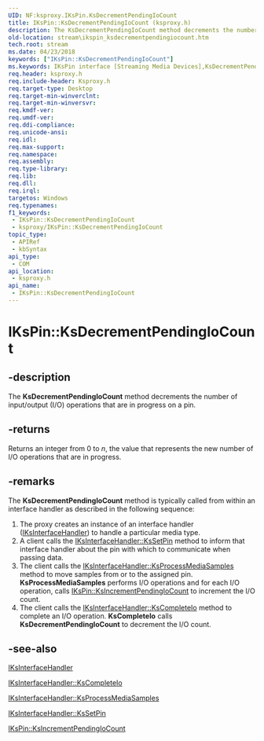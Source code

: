 ```yaml
---
UID: NF:ksproxy.IKsPin.KsDecrementPendingIoCount
title: IKsPin::KsDecrementPendingIoCount (ksproxy.h)
description: The KsDecrementPendingIoCount method decrements the number of input/output (I/O) operations that are in progress on a pin.
old-location: stream\ikspin_ksdecrementpendingiocount.htm
tech.root: stream
ms.date: 04/23/2018
keywords: ["IKsPin::KsDecrementPendingIoCount"]
ms.keywords: IKsPin interface [Streaming Media Devices],KsDecrementPendingIoCount method, IKsPin.KsDecrementPendingIoCount, IKsPin::KsDecrementPendingIoCount, KsDecrementPendingIoCount, KsDecrementPendingIoCount method [Streaming Media Devices], KsDecrementPendingIoCount method [Streaming Media Devices],IKsPin interface, ksproxy/IKsPin::KsDecrementPendingIoCount, ksproxy_4b423ae2-1256-4ccc-9c8d-4bd6cdb99e42.xml, stream.ikspin_ksdecrementpendingiocount
req.header: ksproxy.h
req.include-header: Ksproxy.h
req.target-type: Desktop
req.target-min-winverclnt: 
req.target-min-winversvr: 
req.kmdf-ver: 
req.umdf-ver: 
req.ddi-compliance: 
req.unicode-ansi: 
req.idl: 
req.max-support: 
req.namespace: 
req.assembly: 
req.type-library: 
req.lib: 
req.dll: 
req.irql: 
targetos: Windows
req.typenames: 
f1_keywords:
 - IKsPin::KsDecrementPendingIoCount
 - ksproxy/IKsPin::KsDecrementPendingIoCount
topic_type:
 - APIRef
 - kbSyntax
api_type:
 - COM
api_location:
 - ksproxy.h
api_name:
 - IKsPin::KsDecrementPendingIoCount
---
```


# IKsPin::KsDecrementPendingIoCount


## -description

The <b>KsDecrementPendingIoCount</b> method decrements the number of input/output (I/O) operations that are in progress on a pin.

## -returns

Returns an integer from 0 to <i>n</i>, the value that represents the new number of I/O operations that are in progress.

## -remarks

The <b>KsDecrementPendingIoCount</b> method is typically called from within an interface handler as described in the following sequence:

<ol>
<li>
The proxy creates an instance of an interface handler (<a href="/windows-hardware/drivers/ddi/ksproxy/nn-ksproxy-iksinterfacehandler">IKsInterfaceHandler</a>) to handle a particular media type. 

</li>
<li>
A client calls the <a href="/windows-hardware/drivers/ddi/ksproxy/nf-ksproxy-iksinterfacehandler-kssetpin">IKsInterfaceHandler::KsSetPin</a> method to inform that interface handler about the pin with which to communicate when passing data. 

</li>
<li>
The client calls the <a href="/windows-hardware/drivers/ddi/ksproxy/nf-ksproxy-iksinterfacehandler-ksprocessmediasamples">IKsInterfaceHandler::KsProcessMediaSamples</a> method to move samples from or to the assigned pin. <b>KsProcessMediaSamples</b> performs I/O operations and for each I/O operation, calls <a href="/windows-hardware/drivers/ddi/ksproxy/nf-ksproxy-ikspin-ksincrementpendingiocount">IKsPin::KsIncrementPendingIoCount</a> to increment the I/O count.

</li>
<li>
The client calls the <a href="/windows-hardware/drivers/ddi/ksproxy/nf-ksproxy-iksinterfacehandler-kscompleteio">IKsInterfaceHandler::KsCompleteIo</a> method to complete an I/O operation. <b>KsCompleteIo</b> calls <b>KsDecrementPendingIoCount</b> to decrement the I/O count.

</li>
</ol>

## -see-also

<a href="/windows-hardware/drivers/ddi/ksproxy/nn-ksproxy-iksinterfacehandler">IKsInterfaceHandler</a>



<a href="/windows-hardware/drivers/ddi/ksproxy/nf-ksproxy-iksinterfacehandler-kscompleteio">IKsInterfaceHandler::KsCompleteIo</a>



<a href="/windows-hardware/drivers/ddi/ksproxy/nf-ksproxy-iksinterfacehandler-ksprocessmediasamples">IKsInterfaceHandler::KsProcessMediaSamples</a>



<a href="/windows-hardware/drivers/ddi/ksproxy/nf-ksproxy-iksinterfacehandler-kssetpin">IKsInterfaceHandler::KsSetPin</a>



<a href="/windows-hardware/drivers/ddi/ksproxy/nf-ksproxy-ikspin-ksincrementpendingiocount">IKsPin::KsIncrementPendingIoCount</a>

